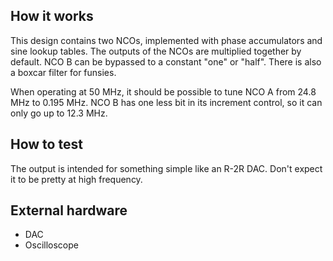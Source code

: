 
## How it works

This design contains two NCOs, implemented with phase accumulators and sine lookup tables.
The outputs of the NCOs are multiplied together by default.
NCO B can be bypassed to a constant "one" or "half".
There is also a boxcar filter for funsies.

When operating at 50 MHz, it should be possible to tune NCO A from 24.8 MHz to 0.195 MHz.
NCO B has one less bit in its increment control, so it can only go up to 12.3 MHz.

## How to test

The output is intended for something simple like an R-2R DAC.
Don't expect it to be pretty at high frequency.

## External hardware

* DAC
* Oscilloscope 
